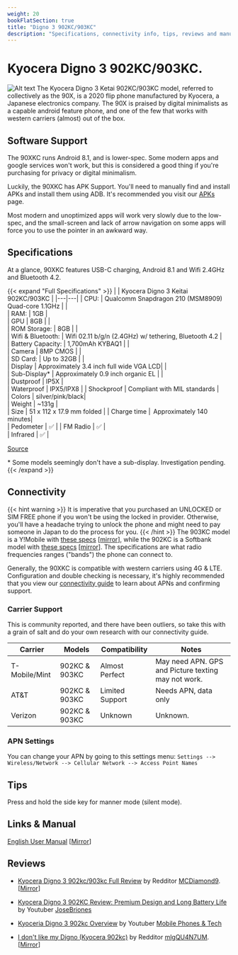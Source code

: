 ```yaml
---
weight: 20
bookFlatSection: true
title: "Digno 3 902KC/903KC"
description: "Specifications, connectivity info, tips, reviews and manuals for the Kyocera Digno 3 902KC/903KC."
---
```

# Kyocera Digno 3 902KC/903KC.
![Alt text](902KC3__71796.jpg)
The Kyocera Digno 3 Ketai 902KC/903KC model, referred to collectively as the 90X, is a 2020 flip phone manufactured by Kyocera, a Japanese electronics company. The 90X is praised by digital minimalists as a capable android feature phone, and one of the few that works with western carriers (almost) out of the box.

## Software Support
The 90XKC runs Android 8.1, and is lower-spec. Some modern apps and google services
won't work, but this is considered a good thing if you're purchasing for privacy or digital minimalism.

Luckily, the 90XKC has APK Support. You'll need to manually find and install APKs and install them using ADB. It's recommended you visit our [APKs](/en/introduction/apks/) page.

Most modern and unoptimized apps will work very slowly due to the low-spec, and the small-screen and lack of arrow navigation on some apps will force you to use the pointer in an awkward way.

## Specifications
At a glance, 90XKC features USB-C charging, Android 8.1 and Wifi 2.4GHz and Bluetooth 4.2.

{{< expand "Full Specifications" >}}
|   | Kyocera Digno 3 Keitai 902KC/903KC | 
|---|---|
| CPU:  | Qualcomm Snapdragon 210 (MSM8909) Quad-core 1.1GHz  |   |   
| RAM: | 1GB  |       
| GPU | 8GB  |   |    
| ROM Storage: | 8GB  |   |      
| Wifi & Bluetooth: | Wifi 02.11 b/g/n (2.4GHz) w/ tethering, Bluetooth 4.2   |  
| Battery Capacity: | 1,700mAh KYBAQ1 |  |      
| Camera | 8MP CMOS  |  |      
| SD Card: | Up to 32GB  |   |   
| Display | Approximately 3.4 inch full wide VGA LCD|   |     
| Sub-Display* | Approximately 0.9 inch organic EL |   |     
| Dustproof  | IP5X |  
| Waterproof  | IPX5/IPX8 | 
| Shockproof  | Compliant with MIL standards |   
| Colors | silver/pink/black|  
| Weight | ~131g  |  
| Size | 51 x 112 x 17.9 mm folded  | 
| Charge time |  Approximately 140 minutes|   
| Pedometer  | ✅ |
| FM Radio | ✅  |  
| Infrared | ✅  | 

[Source](https://www.kyocera.co.jp/prdct/telecom/consumer/lineup/digno-keitai3/)


\* Some models seemingly don't have a sub-display. Investigation pending.
{{< /expand >}}

## Connectivity
{{< hint warning >}}
It is imperative that you purchased an UNLOCKED or SIM FREE phone if you won't be using the locked in provider. Otherwise, you'll have a headache trying to unlock the phone and might need to pay someone in Japan to do the process for you.
{{< /hint >}}
The 903KC model is a Y!Mobile with [these specs](https://www.ymobile.jp/lineup/band/pdf/903kc_band.pdf ) [[mirror](https://web.archive.org/web/20230821070446/https://www.ymobile.jp/lineup/band/pdf/903kc_band.pdf)], while the 902KC is a Softbank model with [these specs](https://www.softbank.jp/biz/set/data/mobile/lineup/keitai/digno_keitai3_for_biz/specs/pdf/digno_keitai3_for_biz.pdf) [[mirror](https://web.archive.org/web/20230726131218/https://www.softbank.jp/biz/set/data/mobile/lineup/keitai/digno_keitai3_for_biz/specs/pdf/digno_keitai3_for_biz.pdf)]. The specifications are what radio frequencies ranges ("bands") the phone can connect to. 

Generally, the 90XKC is compatible with western carriers using 4G & LTE. Configuration and double checking is necessary, it's highly recommended that you view our [connectivity guide](/content/en/connectivity/) to learn about APNs and confirming support. 

### Carrier Support
This is community reported, and there have been outliers, so take this with a grain of salt and do your own research with our connectivity guide.

Carrier | Models | Compatibility | Notes
|--|--|--|--|
|T-Mobile/Mint | 902KC & 903KC | Almost Perfect | May need APN. GPS and Picture texting may not work.|
|AT&T | 902KC & 903KC | Limited Support | Needs APN, data only|
|Verizon | 902KC & 903KC | Unknown | Unknown.|

### APN Settings

You can change your APN by going to this settings menu:
 `Settings --> Wireless/Network --> Cellular Network --> Access Point Names`
## Tips
Press and hold the side key for manner mode (silent mode).

## Links & Manual
[English User Manual](https://faq.api.softbank.jp/olm_images/sb/136/PDF/digno-keitai3_en_userguide.pdf) [[Mirror](https://web.archive.org/web/20231021195947/https://faq.api.softbank.jp/olm_images/sb/136/PDF/digno-keitai3_en_userguide.pdf)]


## Reviews

- [Kyocera Digno 3 902kc/903kc Full Review](https://www.reddit.com/r/dumbphones/comments/16j4xb1/kyocera_digno_3_902kc903kc_full_review/) by Redditor [MCDiamond9](https://www.reddit.com/user/MCDiamond9/). [[Mirror](https://web.archive.org/web/20230923072229/https://www.reddit.com/r/dumbphones/comments/16j4xb1/kyocera_digno_3_902kc903kc_full_review/?rdt=42912)]

- [Kyocera Digno 3 902KC Review: Premium Design and Long Battery Life](https://www.youtube.com/watch?v=3VOKXcLY5B4) by Youtuber [JoseBriones](https://www.youtube.com/@JoseBriones)

- [Kyoceria Digno 3 902kc Overview](https://www.youtube.com/watch?v=2rPxN2ubVYs) by Youtuber [Mobile Phones & Tech](https://www.youtube.com/watch?v=2rPxN2ubVYs)
- [I don't like my Digno (Kyocera 902kc)](https://www.reddit.com/r/dumbphones/comments/14x0epk/i_dont_like_my_digno_kyocera_902kc/) by Redditor [mlgQU4N7UM](https://www.reddit.com/user/mlgQU4N7UM/). [[Mirror](https://web.archive.org/web/20230711191109/https://www.reddit.com/r/dumbphones/comments/14x0epk/i_dont_like_my_digno_kyocera_902kc/)]
